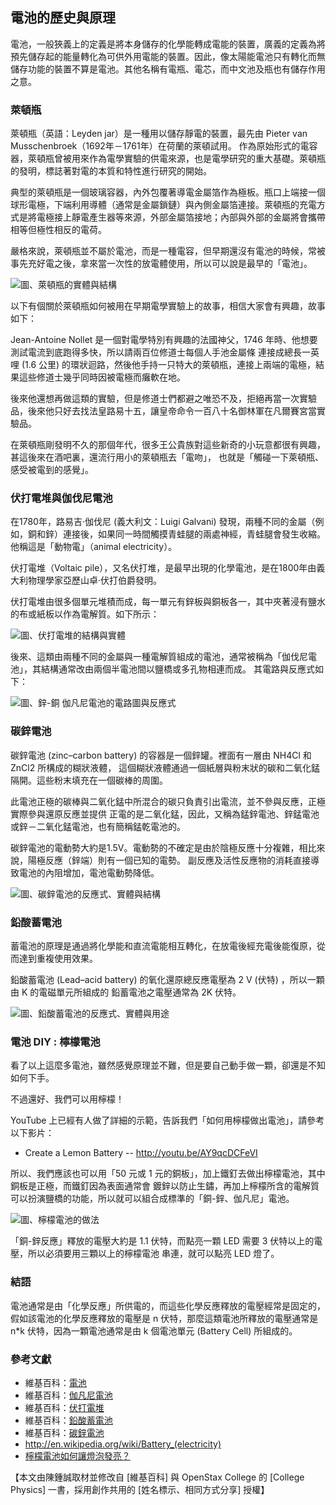 ## 電池的歷史與原理

電池，一般狹義上的定義是將本身儲存的化學能轉成電能的裝置，廣義的定義為將預先儲存起的能量轉化為可供外用電能的裝置。因此，像太陽能電池只有轉化而無儲存功能的裝置不算是電池。其他名稱有電瓶、電芯，而中文池及瓶也有儲存作用之意。

### 萊頓瓶

萊頓瓶（英語：Leyden jar）是一種用以儲存靜電的裝置，最先由 Pieter van Musschenbroek（1692年－1761年）在荷蘭的萊頓試用。
作為原始形式的電容器，萊頓瓶曾被用來作為電學實驗的供電來源，也是電學研究的重大基礎。萊頓瓶的發明，標誌著對電的本質和特性進行研究的開始。

典型的萊頓瓶是一個玻璃容器，內外包覆著導電金屬箔作為極板。瓶口上端接一個球形電極，下端利用導體（通常是金屬鎖鏈）與內側金屬箔連接。萊頓瓶的充電方式是將電極接上靜電產生器等來源，外部金屬箔接地；內部與外部的金屬將會攜帶相等但極性相反的電荷。

嚴格來說，萊頓瓶並不屬於電池，而是一種電容，但早期還沒有電池的時候，常被事先充好電之後，拿來當一次性的放電體使用，所以可以說是最早的「電池」。

![圖、萊頓瓶的實體與結構](LeydenJar.jpg)

以下有個關於萊頓瓶如何被用在早期電學實驗上的故事，相信大家會有興趣，故事如下：

Jean-Antoine Nollet 是一個對電學特別有興趣的法國神父，1746 年時、他想要測試電流到底跑得多快，所以請兩百位修道士每個人手池金屬條
連接成總長一英哩 (1.6 公里) 的環狀迴路，然後他手持一只特大的萊頓瓶，連接上兩端的電極，結果這些修道士幾乎同時因被電極而癱軟在地。

後來他還想再做這類的實驗，但是修道士們都避之唯恐不及，拒絕再當一次實驗品，後來他只好去找法皇路易十五，讓皇帝命令一百八十名御林軍在凡爾賽宮當實驗品。

在萊頓瓶剛發明不久的那個年代，很多王公貴族對這些新奇的小玩意都很有興趣，甚這後來在酒吧裏，還流行用小的萊頓瓶去「電吻」，
也就是「觸碰一下萊頓瓶、感受被電到的感覺」。

### 伏打電堆與伽伐尼電池

在1780年，路易吉·伽伐尼 (義大利文：Luigi Galvani) 發現，兩種不同的金屬（例如，銅和鋅）連接後，如果同一時間觸摸青蛙腿的兩處神經，青蛙腿會發生收縮。
他稱這是「動物電」（animal electricity）。

伏打電堆（Voltaic pile），又名伏打堆，是最早出現的化學電池，是在1800年由義大利物理學家亞歷山卓·伏打伯爵發明。

伏打電堆由很多個單元堆積而成，每一單元有鋅板與銅板各一，其中夾著浸有鹽水的布或紙板以作為電解質。如下所示：

![圖、伏打電堆的結構與實體](VoltaBattery.jpg)

後來、這類由兩種不同的金屬與一種電解質組成的電池，通常被稱為「伽伐尼電池」，其結構通常改由兩個半電池間以鹽橋或多孔物相連而成。
其電路與反應式如下：

![圖、鋅-銅 伽凡尼電池的電路圖與反應式](GalvaniBattery.jpg)

### 碳鋅電池

碳鋅電池 (zinc–carbon battery) 的容器是一個鋅罐。裡面有一層由 NH4Cl 和 ZnCl2 所構成的糊狀液體，
這個糊狀液體通過一個紙層與粉末狀的碳和二氧化錳隔開。這些粉末填充在一個碳棒的周圍。

此電池正極的碳棒與二氧化錳中所混合的碳只負責引出電流，並不參與反應，正極實際參與還原反應並提供
正電的是二氧化錳，因此，又稱為錳鋅電池、鋅錳電池或鋅－二氧化錳電池，也有簡稱錳乾電池的。

碳鋅電池的電動勢大約是1.5V。電動勢的不確定是由於陰極反應十分複雜，相比來說，陽極反應（鋅端）則有一個已知的電勢。
副反應及活性反應物的消耗直接導致電池的內阻增加，電池電動勢降低。

![圖、碳鋅電池的反應式、實體與結構](ZincCarbonBattery.jpg)


### 鉛酸蓄電池

蓄電池的原理是通過將化學能和直流電能相互轉化，在放電後經充電後能復原，從而達到重複使用效果。

鉛酸蓄電池  (Lead–acid battery) 的氧化還原總反應電壓為 2 V (伏特) ，所以一顆由 K 的電磁單元所組成的
鉛蓄電池之電壓通常為 2K 伏特。

![圖、鉛酸蓄電池的反應式、實體與用途](LeadAcidBattery.jpg)

### 電池 DIY : 檸檬電池

看了以上這麼多電池，雖然感覺原理並不難，但是要自己動手做一顆，卻還是不知如何下手。

不過還好、我們可以用檸檬！

YouTube 上已經有人做了詳細的示範，告訴我們「如何用檸檬做出電池」，請參考以下影片：

* Create a Lemon Battery -- <http://youtu.be/AY9qcDCFeVI>

所以、我們應該也可以用「50 元或  1 元的銅板」，加上鐵釘去做出檸檬電池，其中銅板是正極，而鐵釘因為表面通常會
鍍鋅以防止生鏽，再加上檸檬所含的電解質可以扮演鹽橋的功能，所以就可以組合成標準的「銅-鋅、伽凡尼」電池。

![圖、檸檬電池的做法](LemonBattery.jpg)

「銅-鋅反應」釋放的電壓大約是 1.1 伏特，而點亮一顆 LED 需要 3 伏特以上的電壓，所以必須要用三顆以上的檸檬電池
串連，就可以點亮 LED 燈了。

### 結語

電池通常是由「化學反應」所供電的，而這些化學反應釋放的電壓經常是固定的，假如該電池的化學反應釋放的電壓是 n 
伏特，那麼這類電池所釋放的電壓通常是 n*k 伏特，因為一顆電池通常是由 k 個電池單元 (Battery Cell) 所組成的。

### 參考文獻
* 維基百科：[電池](http://zh.wikipedia.org/wiki/%E7%94%B5%E6%B1%A0)
* 維基百科：[伽凡尼電池](http://zh.wikipedia.org/wiki/%E4%BC%BD%E5%87%A1%E5%B0%BC%E9%9B%BB%E6%B1%A0)
* 維基百科：[伏打電堆](http://zh.wikipedia.org/wiki/%E4%BC%8F%E6%89%93%E7%94%B5%E5%A0%86)
* 維基百科：[鉛酸蓄電池](http://zh.wikipedia.org/wiki/%E9%89%9B%E9%85%B8%E9%9B%BB%E6%B1%A0)
* 維基百科：[碳鋅電池](http://zh.wikipedia.org/wiki/%E9%8B%85%E9%8C%B3%E9%9B%BB%E6%B1%A0)
* <http://en.wikipedia.org/wiki/Battery_(electricity)>
* [檸檬電池如何讓燈泡發亮？](http://jeanniepix.pixnet.net/blog/post/116589175-%E6%AA%B8%E6%AA%AC%E9%9B%BB%E6%B1%A0%E5%A6%82%E4%BD%95%E8%AE%93%E7%87%88%E6%B3%A1%E7%99%BC%E4%BA%AE%EF%BC%9F)


【本文由陳鍾誠取材並修改自 [維基百科] 與 OpenStax College 的 [College Physics] 一書，採用創作共用的 [姓名標示、相同方式分享] 授權】

